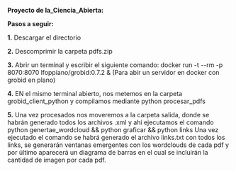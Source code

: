 **Proyecto de Ia_Ciencia_Abierta:**

**Pasos a seguir:**

**1.**
Descargar el directorio

**2.**
Descomprimir la carpeta pdfs.zip

**3.**
Abrir un terminal y escribir el siguiente comando:
docker run -t --rm -p 8070:8070 lfoppiano/grobid:0.7.2 &
(Para abir un servidor en docker con grobid en plano)

**4.**
EN el mismo terminal abierto, nos metemos en la carpeta grobid_client_python
y compilamos mediante python procesar_pdfs

**5.**
Una vez procesados nos moveremos a la carpeta salida, donde se habrán generado todos los archivos 
.xml y ahí ejecutamos el comando python genertae_wordcloud && python graficar && python links
Una vez ejecutado el comando se habrá generado el archivo links.txt con todos los links, se generarán ventanas emergentes con los wordclouds de cada pdf y por último aparecerá un diagrama de barras en el cual se incluirán la cantidad de imagen por cada pdf.

